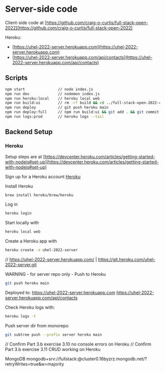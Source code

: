 # Server-side code

Client-side code at [https://github.com/craig-o-curtis/full-stack-open-2022](https://github.com/craig-o-curtis/full-stack-open-2022)

Heroku:

- [https://uhel-2022-server.herokuapp.com](https://uhel-2022-server.herokuapp.com)
- [https://uhel-2022-server.herokuapp.com/api/contacts](https://uhel-2022-server.herokuapp.com/api/contacts)

## Scripts

```bash
npm start               // node index.js
npm run dev             // nodemon index.js
npm run heroku:local    // heroku local web
npm run build:ui        // rm -rf build && cd ../full-stack-open-2022-client/ && npm run build && cp -r build ../full-stack-open-2022-server
npm run deploy          // git push heroku main
npm run deploy:full     // npm run build:ui && git add . && git commit -m uibuild && npm run deploy
npm run logs:prod       // heroku logs --tail
```

## Backend Setup

### Heroku

Setup steps are at [https://devcenter.heroku.com/articles/getting-started-with-nodejs#set-up](https://devcenter.heroku.com/articles/getting-started-with-nodejs#set-up)

Sign up for a Heroku account [Heroku](https://devcenter.heroku.com/)

Install Heroku

```bash
brew install heroku/brew/heroku
```

Log in

```bash
heroku login
```

Start locally with

```bash
heroku local web
```

Create a Heroku app with

```bash
heroku create -a uhel-2022-server
```

// https://uhel-2022-server.herokuapp.com/ | https://git.heroku.com/uhel-2022-server.git

WARNING - for server repo only - Push to Heroku

```bash
git push heroku main
```

Deployed to:
https://uhel-2022-server.herokuapp.com
https://uhel-2022-server.herokuapp.com/api/contacts

Check Heroku logs with:

```bash
heroku logs -t
```

Push server dir from monorepo

```bash
git subtree push --prefix server heroku main
```

// Confirm Part 3.b exercise 3.10 no console errors on Heroku
// Confirm Part 3.b exercise 3.11 CRUD working on Heroku

MongoDB
mongodb+srv://fullstack:<password>@cluster0.16byzrz.mongodb.net/?retryWrites=true&w=majority

